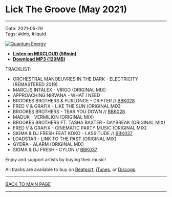 # Lick The Groove (May 2021)

----

Date: 2021-05-29  
Tags: #dnb, #liquid

[![Quantum Energy](https://thumbnailer.mixcloud.com/unsafe/300x300/extaudio/3/4/a/f/41d6-34cc-411e-8964-0bab3906341c)](https://www.mixcloud.com/quantumenergy/lick-the-groove-may-2021/)

* [**Listen on MIXCLOUD (56min)**](https://www.mixcloud.com/quantumenergy/lick-the-groove-may-2021/)
* [**Download MP3 (129MB)**](https://1drv.ms/u/s!AmzuuXrjf51v37glJDMyEyIGcTfp3Q?e=LU1055)


TRACKLIST:  

* ORCHESTRAL MANOEUVRES IN THE DARK - ELECTRICITY (REMASTERED 2019)
* MARCUS INTALEX - VIRGO (ORIGINAL MIX) 
* APPROACHING NIRVANA - WHAT I NEED 
* BROOKES BROTHERS & FURLONGE - DRIFTER // [BBK028](https://www.discogs.com/The-Brookes-Brothers-Tear-You-Down-Drifter/release/1516529)
* FRED V & GRAFIX - LIKE THE SUN (ORIGINAL MIX) 
* BROOKES BROTHERS - TEAR YOU DOWN // [BBK028](https://www.discogs.com/The-Brookes-Brothers-Tear-You-Down-Drifter/release/1516529)
* MADUK - VERMILION (ORIGINAL MIX) 
* BROOKES BROTHERS FT. TASHA BAXTER - DAYBREAK (ORIGINAL MIX) 
* FRED V & GRAFIX - CINEMATIC PARTY MUSIC (ORIGINAL MIX) 
* SIGMA & DJ FRESH FEAT KOKO - LASSITUDE // [BBK037](https://www.discogs.com/Sigma-8-DJ-Fresh-Lassitude-Cylon/release/2567631)
* LOADSTAR - LINK TO THE PAST (ORIGINAL MIX) 
* GYDRA - ALARM (ORIGINAL MIX) 
* SIGMA & DJ FRESH - CYLON // [BBK037](https://www.discogs.com/Sigma-8-DJ-Fresh-Lassitude-Cylon/release/2567631)

Enjoy and support artists by buying their music!  

All tracks are available to buy on <a href="http://beatport.com" target="_blank">Beatport</a>, <a href="https://www.apple.com/pl/itunes/" target="_blank">iTunes</a>, or <a href="https://www.discogs.com">Discogs</a>. 

----

[BACK TO MAIN PAGE](./README.md)

----
